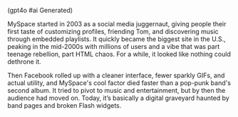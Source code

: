 (gpt4o #ai Generated)

MySpace started in 2003 as a social media juggernaut, giving people their first taste of customizing profiles, friending Tom, and discovering music through embedded playlists. It quickly became the biggest site in the U.S., peaking in the mid-2000s with millions of users and a vibe that was part teenage rebellion, part HTML chaos. For a while, it looked like nothing could dethrone it.

Then Facebook rolled up with a cleaner interface, fewer sparkly GIFs, and actual utility, and MySpace's cool factor died faster than a pop-punk band's second album. It tried to pivot to music and entertainment, but by then the audience had moved on. Today, it’s basically a digital graveyard haunted by band pages and broken Flash widgets.
